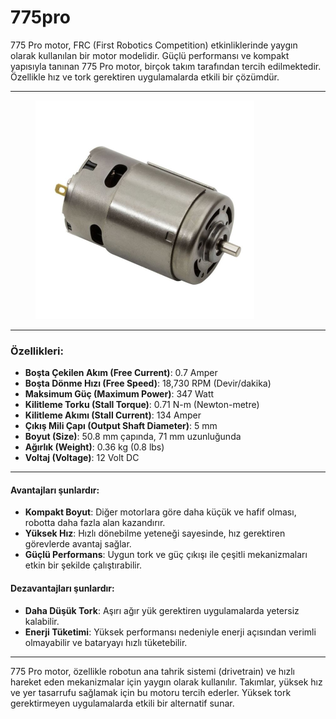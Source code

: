 # 775pro

775 Pro motor, FRC (First Robotics Competition) etkinliklerinde yaygın olarak kullanılan bir motor modelidir. Güçlü performansı ve kompakt yapısıyla tanınan 775 Pro motor, birçok takım tarafından tercih edilmektedir. Özellikle hız ve tork gerektiren uygulamalarda etkili bir çözümdür.

***

<figure><img src="../../../.gitbook/assets/image (4) (1) (1).png" alt="" width="350"><figcaption></figcaption></figure>

***

### Özellikleri:

* **Boşta Çekilen Akım (Free Current)**: 0.7 Amper
* **Boşta Dönme Hızı (Free Speed)**: 18,730 RPM (Devir/dakika)
* **Maksimum Güç (Maximum Power)**: 347 Watt
* **Kilitleme Torku (Stall Torque)**: 0.71 N-m (Newton-metre)
* **Kilitleme Akımı (Stall Current)**: 134 Amper
* **Çıkış Mili Çapı (Output Shaft Diameter)**: 5 mm
* **Boyut (Size)**: 50.8 mm çapında, 71 mm uzunluğunda
* **Ağırlık (Weight)**: 0.36 kg (0.8 lbs)
* **Voltaj (Voltage)**: 12 Volt DC

***

#### Avantajları şunlardır:

* **Kompakt Boyut**: Diğer motorlara göre daha küçük ve hafif olması, robotta daha fazla alan kazandırır.
* **Yüksek Hız**: Hızlı dönebilme yeteneği sayesinde, hız gerektiren görevlerde avantaj sağlar.
* **Güçlü Performans**: Uygun tork ve güç çıkışı ile çeşitli mekanizmaları etkin bir şekilde çalıştırabilir.

#### Dezavantajları şunlardır:

* **Daha Düşük Tork**: Aşırı ağır yük gerektiren uygulamalarda yetersiz kalabilir.
* **Enerji Tüketimi**: Yüksek performansı nedeniyle enerji açısından verimli olmayabilir ve bataryayı hızlı tüketebilir.

***

775 Pro motor, özellikle robotun ana tahrik sistemi (drivetrain) ve hızlı hareket eden mekanizmalar için yaygın olarak kullanılır. Takımlar, yüksek hız ve yer tasarrufu sağlamak için bu motoru tercih ederler. Yüksek tork gerektirmeyen uygulamalarda etkili bir alternatif sunar.















